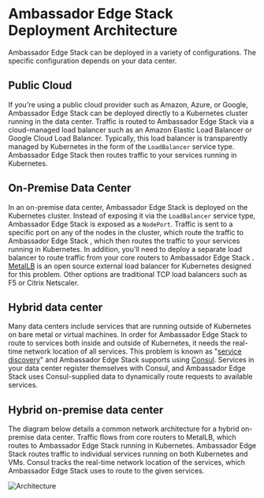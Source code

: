 # Ambassador Edge Stack Deployment Architecture

Ambassador Edge Stack can be deployed in a variety of configurations. The specific configuration depends on your data center.

## Public Cloud

If you're using a public cloud provider such as Amazon, Azure, or Google, Ambassador Edge Stack can be deployed directly to a Kubernetes cluster running in the data center. Traffic is routed to Ambassador Edge Stack via a cloud-managed load balancer such as an Amazon Elastic Load Balancer or Google Cloud Load Balancer. Typically, this load balancer is transparently managed by Kubernetes in the form of the `LoadBalancer` service type. Ambassador Edge Stack then routes traffic to your services running in Kubernetes.

## On-Premise Data Center

In an on-premise data center, Ambassador Edge Stack is deployed on the Kubernetes cluster. Instead of exposing it via the `LoadBalancer` service type, Ambassador Edge Stack is exposed as a `NodePort`. Traffic is sent to a specific port on any of the nodes in the cluster, which route the traffic to Ambassador Edge Stack , which then routes the traffic to your services running in Kubernetes. In addition, you'll need to deploy a separate load balancer to route traffic from your core routers to Ambassador Edge Stack . [MetalLB](https://metallb.universe.tf/) is an open source external load balancer for Kubernetes designed for this problem. Other options are traditional TCP load balancers such as F5 or Citrix Netscaler.

## Hybrid data center

Many data centers include services that are running outside of Kubernetes on bare metal or virtual machines. In order for Ambassador Edge Stack to route to services both inside and outside of Kubernetes, it needs the real-time network location of all services. This problem is known as "[service discovery](https://www.datawire.io/guide/traffic/service-discovery-microservices/)" and Ambassador Edge Stack supports using [Consul](https://www.consul.io). Services in your data center register themselves with Consul, and Ambassador Edge Stack uses Consul-supplied data to dynamically route requests to available services.

## Hybrid on-premise data center

The diagram below details a common network architecture for a hybrid on-premise data center. Traffic flows from core routers to MetalLB, which routes to Ambassador Edge Stack running in Kubernetes. Ambassador Edge Stack routes traffic to individual services running on both Kubernetes and VMs. Consul tracks the real-time network location of the services, which Ambassador Edge Stack uses to route to the given services.

![Architecture](/doc-images/consul-ambassador.png)



